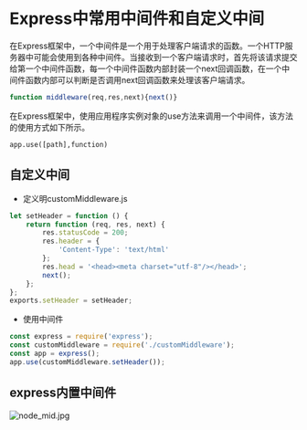 # Express中常用中间件和自定义中间



在Express框架中，一个中间件是一个用于处理客户端请求的函数。一个HTTP服务器中可能会使用到各种中间件。当接收到一个客户端请求时，首先将该请求提交给第一个中间件函数，每一个中间件函数内部封装一个next回调函数，在一个中间件函数内部可以判断是否调用next回调函数来处理该客户端请求。

```javascript
function middleware(req,res,next){next()}
```

在Express框架中，使用应用程序实例对象的use方法来调用一个中间件，该方法的使用方式如下所示。

```
app.use([path],function)
```

<a name="ed24f16c"></a>
## 自定义中间

- 定义明customMiddleware.js

```javascript
let setHeader = function () {
    return function (req, res, next) {
        res.statusCode = 200;
        res.header = {
            'Content-Type': 'text/html'
        };
        res.head = '<head><meta charset="utf-8"/></head>';
        next();
    };
};
exports.setHeader = setHeader;
```

- 使用中间件

```javascript
const express = require('express');
const customMiddleware = require('./customMiddleware');
const app = express();
app.use(customMiddleware.setHeader());
```


<a name="6pjNO"></a>
## express内置中间件
![node_mid.jpg](https://cdn.nlark.com/yuque/0/2020/jpeg/424641/1584111206120-68a99cee-ea18-41a4-8be2-1456217afd2c.jpeg#align=left&display=inline&height=739&name=node_mid.jpg&originHeight=739&originWidth=1024&size=141940&status=done&style=none&width=1024)
